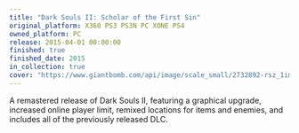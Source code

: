 ```yaml
---
title: "Dark Souls II: Scholar of the First Sin"
original_platform: X360 PS3 PS3N PC XONE PS4
owned_platform: PC
release: 2015-04-01 00:00:00
finished: true
finished_date: 2015
in_collection: true
cover: "https://www.giantbomb.com/api/image/scale_small/2732892-rsz_1image.jpg"
---
```


A remastered release of Dark Souls II, featuring a graphical upgrade, increased online player limit, remixed locations for items and enemies, and includes all of the previously released DLC.
